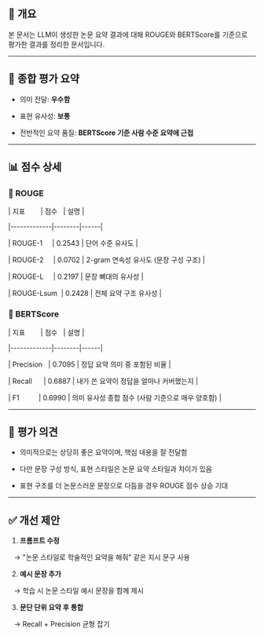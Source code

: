 
## 📘 개요

본 문서는 LLM이 생성한 논문 요약 결과에 대해 ROUGE와 BERTScore를 기준으로 평가한 결과를 정리한 문서입니다.

---

## 🧠 종합 평가 요약


- 의미 전달: ****우수함****

- 표현 유사성: ****보통****

- 전반적인 요약 품질: ****BERTScore 기준 사람 수준 요약에 근접****


---

  

## 📊 점수 상세


### 🔷 ROUGE


| 지표        | 점수   | 설명 |

|-------------|--------|------|

| ROUGE-1     | 0.2543 | 단어 수준 유사도 |

| ROUGE-2     | 0.0702 | 2-gram 연속성 유사도 (문장 구성 구조) |

| ROUGE-L     | 0.2197 | 문장 뼈대의 유사성 |

| ROUGE-Lsum  | 0.2428 | 전체 요약 구조 유사성 |

  

### 🔷 BERTScore

  

| 지표        | 점수   | 설명 |

|-------------|--------|------|

| Precision   | 0.7095 | 정답 요약 의미 중 포함된 비율 |

| Recall      | 0.6887 | 내가 쓴 요약이 정답을 얼마나 커버했는지 |

| F1          | 0.6990 | 의미 유사성 종합 점수 (사람 기준으로 매우 양호함) |

  

---

  

## 📝 평가 의견

  

- 의미적으로는 상당히 좋은 요약이며, 핵심 내용을 잘 전달함

- 다만 문장 구성 방식, 표현 스타일은 논문 요약 스타일과 차이가 있음

- 표현 구조를 더 논문스러운 문장으로 다듬을 경우 ROUGE 점수 상승 기대

  

---

  

## ✅ 개선 제안

  

1. ****프롬프트 수정****  

   → "논문 스타일로 학술적인 요약을 해줘" 같은 지시 문구 사용

  

2. ****예시 문장 추가****  

   → 학습 시 논문 스타일 예시 문장을 함께 제시

  

3. ****문단 단위 요약 후 통합****  

   → Recall + Precision 균형 잡기
  